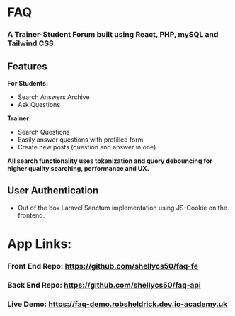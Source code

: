 # FAQ 

### A Trainer-Student Forum built using React, PHP, mySQL and Tailwind CSS.

## Features
**For Students:**
- Search Answers Archive
- Ask Questions

**Trainer:** 
- Search Questions
- Easily answer questions with prefilled form
- Create new posts (question and answer in one)

**All search functionality uses tokenization and query debouncing for higher quality searching, performance and UX.**

## User Authentication
- Out of the box Laravel Sanctum implementation using JS-Cookie on the frontend.

# App Links: 
### Front End Repo: https://github.com/shellycs50/faq-fe
### Back End Repo: https://github.com/shellycs50/faq-api
### Live Demo: https://faq-demo.robsheldrick.dev.io-academy.uk
